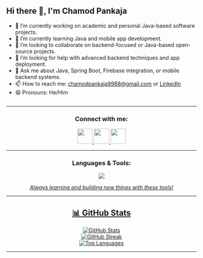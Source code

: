   ## Hi there 👋, I'm Chamod Pankaja




- 🔭 I’m currently working on academic and personal Java-based software projects.
- 🌱 I’m currently learning Java and mobile app development.
- 👯 I’m looking to collaborate on backend-focused or Java-based open-source projects.
- 🤔 I’m looking for help with advanced backend techniques and app deployment.
- 💬 Ask me about Java, Spring Boot, Firebase integration, or mobile backend systems.
- 📫 How to reach me: chamodpankaja9988@gmail.com or [LinkedIn](https://linkedin.com/in/chamodpankaja)
- 😄 Pronouns: He/Him


<p align="left"> <img src="https://komarev.com/ghpvc/?username=chamodpankaja&label=Profile%20views&color=1E3A8A&style=flat" alt="" /> </p>

---



<h3 align="center">Connect with me:</h3>
<p align="center">
  <a href="https://linkedin.com/in/chamodpankaja" target="_blank">
    <img src="https://skillicons.dev/icons?i=linkedin" height="40" />
  </a>
  <a href="mailto:chamodpankaja9988@gmail.com" target="_blank">
    <img src="https://skillicons.dev/icons?i=gmail" height="40" />
  </a>
  <a href="https://instagram.com/chamod_pankaja23" target="_blank">
    <img src="https://skillicons.dev/icons?i=instagram" height="40" />
  </a>
</p>



---


<!-- ## 🌐 Socials:
[![Instagram](https://img.shields.io/badge/Instagram-%23E4405F.svg?logo=Instagram&logoColor=white)](https://instagram.com/chamod_pankaja23) [![LinkedIn](https://img.shields.io/badge/LinkedIn-%230077B5.svg?logo=linkedin&logoColor=white)](https://linkedin.com/in/chamodpankaja) [![email](https://img.shields.io/badge/Email-D14836?logo=gmail&logoColor=white)](mailto:chamodpankaja9988@gmail.com) 

# 💻 Tech Stack:
![JavaScript](https://img.shields.io/badge/javascript-%23323330.svg?style=for-the-badge&logo=javascript&logoColor=%23F7DF1E) ![Java](https://img.shields.io/badge/java-%23ED8B00.svg?style=for-the-badge&logo=openjdk&logoColor=white) ![HTML5](https://img.shields.io/badge/html5-%23E34F26.svg?style=for-the-badge&logo=html5&logoColor=white) ![Python](https://img.shields.io/badge/python-3670A0?style=for-the-badge&logo=python&logoColor=ffdd54) ![Netlify](https://img.shields.io/badge/netlify-%23000000.svg?style=for-the-badge&logo=netlify&logoColor=#00C7B7) ![Google Cloud](https://img.shields.io/badge/GoogleCloud-%234285F4.svg?style=for-the-badge&logo=google-cloud&logoColor=white) ![Firebase](https://img.shields.io/badge/firebase-%23039BE5.svg?style=for-the-badge&logo=firebase) ![React](https://img.shields.io/badge/react-%2320232a.svg?style=for-the-badge&logo=react&logoColor=%2361DAFB) ![NodeJS](https://img.shields.io/badge/node.js-6DA55F?style=for-the-badge&logo=node.js&logoColor=white) ![Spring](https://img.shields.io/badge/spring-%236DB33F.svg?style=for-the-badge&logo=spring&logoColor=white) ![Flutter](https://img.shields.io/badge/Flutter-%2302569B.svg?style=for-the-badge&logo=Flutter&logoColor=white) ![Apache Tomcat](https://img.shields.io/badge/apache%20tomcat-%23F8DC75.svg?style=for-the-badge&logo=apache-tomcat&logoColor=black) ![Firebase](https://img.shields.io/badge/firebase-a08021?style=for-the-badge&logo=firebase&logoColor=ffcd34) ![MySQL](https://img.shields.io/badge/mysql-4479A1.svg?style=for-the-badge&logo=mysql&logoColor=white) ![Hibernate](https://img.shields.io/badge/Hibernate-59666C?style=for-the-badge&logo=Hibernate&logoColor=white) ![Figma](https://img.shields.io/badge/figma-%23F24E1E.svg?style=for-the-badge&logo=figma&logoColor=white) ![Canva](https://img.shields.io/badge/Canva-%2300C4CC.svg?style=for-the-badge&logo=Canva&logoColor=white)
 -->
<h3 align="center">Languages & Tools:</h3>
<p align="center">
<a href="https://skillicons.dev" target="_blank"><img class="item" src="https://skillicons.dev/icons?i=java,py,spring,html,css,js,flutter,dart,firebase,react,maven,gradle,nodejs,mysql,mongodb,firebase,gmail,gcp,figma,git,github,vscode,netlify,postman,androidstudio,pycharm,webstorm,idea,linkedin,md,&theme=dark&perline=10"/</a> 
</p>

<p align="center"><i>Always learning and building new things with these tools!</i></p>

---


<!-- # 📊 GitHub Stats:
![](https://github-readme-stats.vercel.app/api?username=chamodpankaja&theme=dark&hide_border=false&include_all_commits=false&count_private=false)<br/>
![](https://nirzak-streak-stats.vercel.app/?user=chamodpankaja&theme=dark&hide_border=false)<br/>
![](https://github-readme-stats.vercel.app/api/top-langs/?username=chamodpankaja&theme=dark&hide_border=false&include_all_commits=false&count_private=false&layout=compact)

---
[![](https://visitcount.itsvg.in/api?id=chamodpankaja&icon=0&color=0)](https://visitcount.itsvg.in)
-->
<h2 align="center">📊 GitHub Stats</h2>

<p align="center">
  <img src="https://github-readme-stats.vercel.app/api?username=chamodpankaja&theme=dark&hide_border=false&include_all_commits=false&count_private=false" alt="GitHub Stats" />
  <br/>
  <img src="https://nirzak-streak-stats.vercel.app/?user=chamodpankaja&theme=dark&hide_border=false" alt="GitHub Streak" />
  <br/>
  <img src="https://github-readme-stats.vercel.app/api/top-langs/?username=chamodpankaja&theme=dark&hide_border=false&include_all_commits=false&count_private=false&layout=compact" alt="Top Languages" />
</p>

---
<!-- <p align="center">
  <a href="https://visitcount.itsvg.in">
    <img src="https://visitcount.itsvg.in/api?id=chamodpankaja&icon=0&color=0" alt="Profile Visits" />
  </a>
</p> 
-->





<!-- Proudly created with GPRM ( https://gprm.itsvg.in ) --> 

